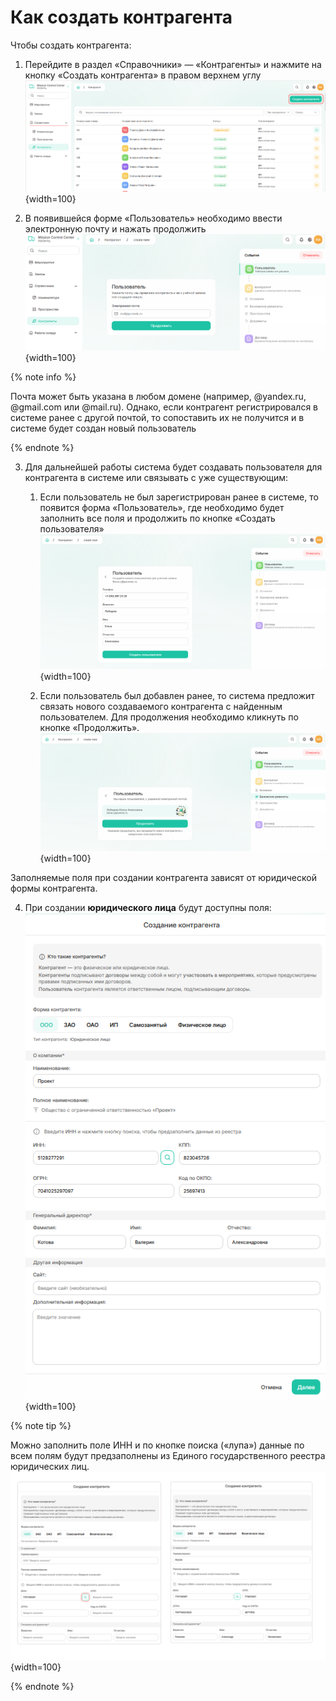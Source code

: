 # Как создать контрагента

Чтобы создать контрагента:
1. Перейдите в раздел «Справочники» — «Контрагенты» и нажмите на кнопку «Создать контрагента» в правом верхнем углу
![screenshot_1](../_images/_screenshot_1_step_1.png){width=100}

2. В появившейся форме «Пользователь» необходимо ввести электронную почту и нажать продолжить
![screenshot_2](../_images/_step_2.png){width=100}

{% note info %}

Почта может быть указана в любом домене (например, @yandex.ru, @gmail.com или @mail.ru). Однако, если  контрагент регистрировался в системе ранее с другой почтой, то сопоставить их не получится и в системе будет создан новый пользователь 

{% endnote %}

3. Для дальнейшей работы система будет создавать пользователя для контрагента в системе или связывать с уже существующим:
    1. Если пользователь не был зарегистрирован ранее в системе, то появится форма «Пользователь», где необходимо будет заполнить все поля и продолжить по кнопке «Создать пользователя»
![screenshot_3_1](../_images/_screenshot_step_3.png){width=100}

    2. Если пользователь был добавлен ранее, то система предложит связать нового создаваемого контрагента с найденным пользователем. Для продолжения необходимо кликнуть по кнопке «Продолжить».
![screenshot_3_2](../_images/_screenshot_step_3_2.png){width=100}

Заполняемые поля при создании контрагента зависят от юридической формы контрагента.

4. При создании **юридического лица** будут доступны поля:
![screenshot_4](../_images/_screen_4_legal_entity.png){width=100}

{% note tip %}

Можно заполнить поле ИНН и по кнопке поиска («лупа») данные по всем полям будут предзаполнены из Единого государственного реестра юридических лиц.
![screenshot_4_switch](../_images/_screen_step_4_switch.png){width=100}

{% endnote %}

